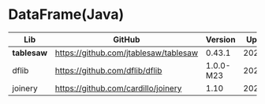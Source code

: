 # DataFrame(Java)

| Lib          | GitHub                                | Version   | Update  | Star |
| ------------ | ------------------------------------- | --------- | ------- | ---- |
| **tablesaw** | https://github.com/jtablesaw/tablesaw | 0.43.1    | 2024/03 | 3.5k |
| dflib        | https://github.com/dflib/dflib        | 1.0.0-M23 | 2024/09 | 165  |
| joinery      | https://github.com/cardillo/joinery   | 1.10      | 2023/12 | 698  |

